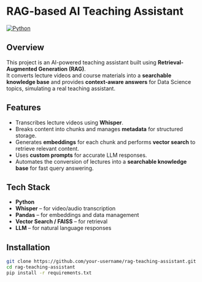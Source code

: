 # RAG-based AI Teaching Assistant

[![Python](https://img.shields.io/badge/Python-3.10-blue)](https://www.python.org/)

## Overview
This project is an AI-powered teaching assistant built using **Retrieval-Augmented Generation (RAG)**.  
It converts lecture videos and course materials into a **searchable knowledge base** and provides **context-aware answers** for Data Science topics, simulating a real teaching assistant.

## Features
- Transcribes lecture videos using **Whisper**.  
- Breaks content into chunks and manages **metadata** for structured storage.  
- Generates **embeddings** for each chunk and performs **vector search** to retrieve relevant content.  
- Uses **custom prompts** for accurate LLM responses.  
- Automates the conversion of lectures into a **searchable knowledge base** for fast query answering.

## Tech Stack
- **Python**  
- **Whisper** – for video/audio transcription  
- **Pandas** – for embeddings and data management  
- **Vector Search / FAISS** – for retrieval  
- **LLM** – for natural language responses  

## Installation
```bash
git clone https://github.com/your-username/rag-teaching-assistant.git
cd rag-teaching-assistant
pip install -r requirements.txt
